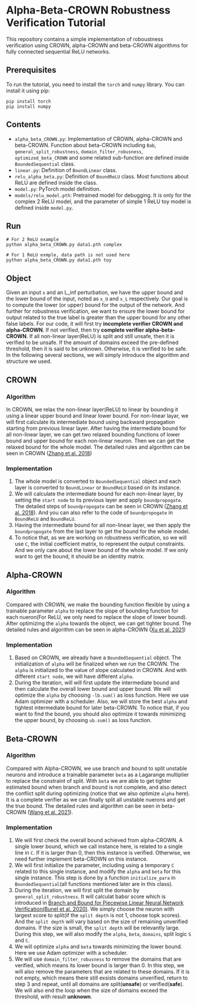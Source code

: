 # Alpha-Beta-CROWN Robustness Verification Tutorial 
This repository contains a simple implementation of roboustness verification using CROWN, alpha-CROWN and beta-CROWN algorithms for fully connected sequential ReLU networks. 

## Prerequisites 
To run the tutorial, you need to install the `torch` and `numpy` library. You can install it using pip: 
```
pip install torch
pip install numpy
```

## Contents
- `alpha_beta_CROWN.py`: Implementation of CROWN, alpha-CROWN and beta-CROWN. Function about beta-CROWN including `Bab`, `general_split_robustness`, `domain_filter_robusness`, `optimized_beta_CROWN` and some related sub-function are defined inside `BoundedSequential` class.
- `linear.py`: Definition of `BoundLinear` class. 
- `relu_alpha_beta.py`: Definition of `BoundReLU` class. Most functions about ReLU are defined inside the  class.
- `model.py`: PyTorch model definition.  
- `models/relu_model.pth`: Pretrained model for debugging. It is only for the complex 2 ReLU model, and the parameter of simple 1 ReLU toy model is defined inside `model.py`. 

## Run
```
# For 2 ReLU example
python alpha_beta_CROWN.py data1.pth complex

# For 1 ReLU exmple, data path is not used here
python alpha_beta_CROWN.py data1.pth toy
```
## Object
Given an input `x` and an L_inf perturbation, we have the upper bound and the lower bound of the input, noted as `x_U` and `x_L` respectively. Our goal is to compute the lower (or upper) bound for the output of the network. And further for robustness verification, we want to ensure the lower bound for output related to the true label is greater than the upper bound for any other false labels. For our code, it will first try **incomplete verifier CROWN and alpha-CROWN**. If not verified, then try **complete verifier alpha-beta-CROWN**. If all non-linear layer(ReLU) is split and still unsafe, then it is verified to be unsafe. If the amount of domains exceed the pre-defined threshold, then it is said to be unknown. Otherwise, it is verified to be safe. In the following several sections, we will simply introduce the algorithm and structure we used.

## CROWN
### Algorithm
In CROWN, we relax the non-linear layer(ReLU) to linear by bounding it using a linear upper bound and linear lower bound. For non-linear layar, we will first calculate its intermediate bound using backward propagation starting from previous linear layer. After having the intermediate bound for all non-linear layer, we can get two relaxed bounding functions of lower bound and upper bound for each non-linear neuron. Then we can get the relaxed bound for the whole model. The detailed rules and algorithm can be seen in CROWN ([Zhang et al. 2018](https://arxiv.org/pdf/1811.00866))

### Implementation
1. The whole model is converted to `BoundedSequential` object and each layer is converted to `BoundLinear` or `BoundReLU` based on its instance.
2. We will calculate the intermediate bound for each non-linear layer, by setting the `start node` to its previous layer and apply `boundpropogate`. The detailed steps of `boundpropogate` can be seen in CROWN ([Zhang et al. 2018](https://arxiv.org/pdf/1811.00866)). And you can also refer to the code of `boundpropogate` in `BoundReLU` and `BoundReLU`.
3. Having the intermediate bound for all non-linear layer, we then apply the `boundpropogate` from the last layer to get the bound for the whole model.
4. To notice that, as we are working on robustness verification, so we will use `C`, the initial coefficient matrix, to represent the output constraints. And we only care about the lower bound of the whole model. If we only want to get the bound, it should be an identity matrix.

## Alpha-CROWN
### Algorithm
Compared with CROWN, we make the bounding function flexible by using a trainable parameter `alpha` to replace the slope of bounding function for each nueron(For ReLU, we only need to replace the slope of lower bound). After optimizing the `alpha` towards the object, we can get tighter bound. The detailed rules and algorithm can be seen in alpha-CROWN ([Xu et al. 2021](https://arxiv.org/pdf/2011.13824))

### Implementation
1. Based on CROWN, we already have a `BoundedSequential` object. The initialization of `alpha` will be finalized when we run the CROWN. The `alpha` is initialized to the value of slope calculated in CROWN. And with different `start node`, we will have different `alpha`.
2.  During the iteration, will will first update the intermediate bound and then calculate the overall lower bound and upper bound. We will optimize the `alpha` by choosing `-lb.sum()` as loss function. Here we use Adam optimizer with a scheduler. Also, we will store the best `alpha` and tightest intermediate bound for later beta-CROWN. To notice that, if you want to find the bound, you should also optimize it towards minimizing the upper bound, by choosing `ub.sum()` as loss function.
## Beta-CROWN
### Algorithm
Compared with Alpha-CROWN, we use branch and bound to split unstable neurons and introduce a trainable parameter `beta` as a Lagarange multiplier to replace the constraint of split. With `beta` we are able to get tighter estimated bound when branch and bound is not complete, and also detect the conflict split during optimizing (notice that we also optimize `alpha` here). It is a complete verifier as we can finally split all unstable nuerons and get the true bound. The detailed rules and algorithm can be seen in beta-CROWN ([Wang et al. 2021](https://arxiv.org/pdf/2103.06624)).
### Implementation
1. We will first check the overall bound achieved from alpha-CROWN. A single lower bound, which we call instance here, is related to a single line in `C`. If it is larger than 0, then this instance is verified. Otherwise, we need further implement beta-CROWN on this instance.
2. We will first initialize the parameter, including using a temporary `C` related to this single instance, and modify the `alpha` and `beta` for this single instance. This step is done by a function `initialize_para` in `BoundedSequential`(all functions mentioned later are in this class). 
3. During the iteration, we will first split the domain by `general_split_robustness`. It will calculat babsr score which is introduced in [Branch and Bound for Piecewise Linear Neural Network
Verification(Bunel et al. 2020)](https://arxiv.org/pdf/2103.06624). We simply choose the neuron with largest score to split(if the `split depth` is not 1, choose topk scores). And the `split depth` will vary based on the size of remaining unverified domains. If the size is small, the `split depth` will be relevantly large. During this step, we will also modify the `alpha`, `beta`, `domains`, split logic `S` and `C`.
4. We will optimize `alpha` and `beta` towards minimizing the lower bound. Here we use Adam optimizer with a scheduler.
5. We will use `domain_filter_robusness` to remove the domains that are verified, which means its lower bound is larger than 0. In this step, we will also remove the parameters that are related to these domains. If it is not empty, which means there still exsists domains unverified, return to step 3 and repeat, until all domains are split(**unsafe**) or verified(**safe**). We will also end the loop when the size of domains exceed the threshold, with result **unknown**.
